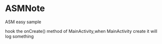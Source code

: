 # ASMNote
ASM easy sample

hook the onCreate() method of MainActivity,when MainActivity create it will log something 
